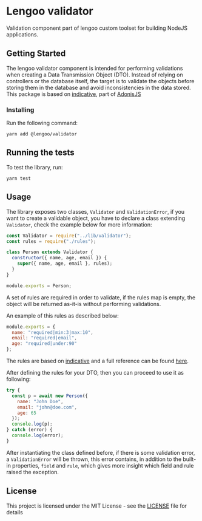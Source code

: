 # Lengoo validator

Validation component part of lengoo custom toolset for building NodeJS applications.

## Getting Started

The lengoo validator component is intended for performing validations when creating a Data Transmission Object (DTO). Instead of relying on controllers or the database itself, the target is to validate the objects before storing them in the database and avoid inconsistencies in the data stored. This package is based on [indicative](https://indicative.adonisjs.com/), part of [AdonisJS](https://adonisjs.com/)

### Installing

Run the following command:

```
yarn add @lengoo/validator
```

## Running the tests

To test the library, run:

```
yarn test
```

## Usage

The library exposes two classes, `Validator` and `ValidationError`, if you want to create a validable object, you have to declare a class extending `Validator`, check the example below for more information:

```javascript
const Validator = require("../lib/validator");
const rules = require("./rules");

class Person extends Validator {
  constructor({ name, age, email }) {
    super({ name, age, email }, rules);
  }
}

module.exports = Person;
```

A set of rules are required in order to validate, if the rules map is empty, the object will be returned as-it-is without performing validations.

An example of this rules as described below:

```javascript
module.exports = {
  name: "required|min:3|max:10",
  email: "required|email",
  age: "required|under:90"
};
```

The rules are based on [indicative](https://indicative.adonisjs.com/) and a full reference can be found [here](https://indicative.adonisjs.com/).

After defining the rules for your DTO, then you can proceed to use it as following:

```javascript
try {
  const p = await new Person({
    name: "John Doe",
    email: "john@doe.com",
    age: 65
  });
  console.log(p);
} catch (error) {
  console.log(error);
}
```

After instantiating the class defined before, if there is some validation error, a `ValidationError` will be thrown, this error contains, in addition to the built-in properties, `field` and `rule`, which gives more insight which field and rule raised the exception.

## License

This project is licensed under the MIT License - see the [LICENSE](LICENSE) file for details
